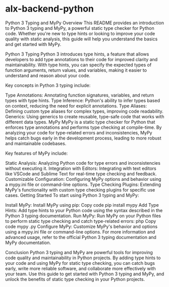 # alx-backend-python

Python 3 Typing and MyPy
Overview
This README provides an introduction to Python 3 typing and MyPy, a powerful static type checker for Python code. Whether you're new to type hints or looking to improve your code quality with static analysis, this guide will help you understand the basics and get started with MyPy.

Python 3 Typing
Python 3 introduces type hints, a feature that allows developers to add type annotations to their code for improved clarity and maintainability. With type hints, you can specify the expected types of function arguments, return values, and variables, making it easier to understand and reason about your code.

Key concepts in Python 3 typing include:

Type Annotations: Annotating function signatures, variables, and return types with type hints.
Type Inference: Python's ability to infer types based on context, reducing the need for explicit annotations.
Type Aliases: Defining custom type aliases for complex types, improving code readability.
Generics: Using generics to create reusable, type-safe code that works with different data types.
MyPy
MyPy is a static type checker for Python that enforces type annotations and performs type checking at compile-time. By analyzing your code for type-related errors and inconsistencies, MyPy helps catch bugs early in the development process, leading to more robust and maintainable codebases.

Key features of MyPy include:

Static Analysis: Analyzing Python code for type errors and inconsistencies without executing it.
Integration with Editors: Integrating with text editors like VSCode and Sublime Text for real-time type checking and feedback.
Customizable Configuration: Configuring MyPy options and behavior using a mypy.ini file or command-line options.
Type Checking Plugins: Extending MyPy's functionality with custom type checking plugins for specific use cases.
Getting Started
To start using Python 3 typing and MyPy:

Install MyPy: Install MyPy using pip:
Copy code
pip install mypy
Add Type Hints: Add type hints to your Python code using the syntax described in the Python 3 typing documentation.
Run MyPy: Run MyPy on your Python files to perform static type checking and catch type-related errors:
php
Copy code
mypy <filename>.py
Configure MyPy: Customize MyPy's behavior and options using a mypy.ini file or command-line options.
For more information and advanced usage, refer to the official Python 3 typing documentation and MyPy documentation.

Conclusion
Python 3 typing and MyPy are powerful tools for improving code quality and maintainability in Python projects. By adding type hints to your code and using MyPy for static type checking, you can catch bugs early, write more reliable software, and collaborate more effectively with your team. Use this guide to get started with Python 3 typing and MyPy, and unlock the benefits of static type checking in your Python projects.
